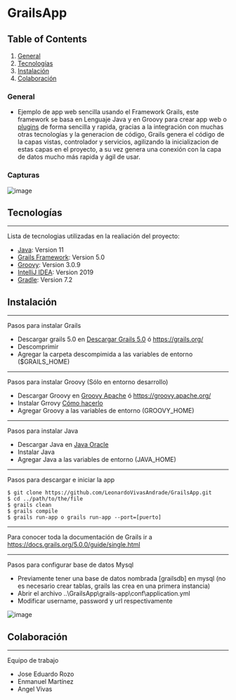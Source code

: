 # GrailsApp


## Table of Contents
1. [General](#general)
2. [Tecnologías](#tecnologías)
3. [Instalación](#instalación)
4. [Colaboración](#colaboración)

### General
* Ejemplo de app web sencilla usando el Framework Grails, este framework se basa en Lenguaje Java y en Groovy para crear app web o [plugins](https://plugins.grails.org/) de forma sencilla y rapida, gracias a la integración con muchas otras tecnologías y la generacion de código, Grails genera el código de la capas vistas, controlador y servicios, agilizando la inicializacion de estas capas en el proyecto, a su vez genera una conexión con la capa de datos mucho más rapida y ágil de usar.

### Capturas

![image](https://user-images.githubusercontent.com/46111379/139271020-d6e9f2d4-6da1-4a44-933b-98853dd28401.png)

## Tecnologías
***
Lista de tecnologias utilizadas en la realiación del proyecto:
* [Java](https://www.oracle.com/java/technologies/downloads/): Version 11
* [Grails Framework](https://grails.org/): Version 5.0
* [Groovy](https://groovy.apache.org/): Version 3.0.9
* [IntelliJ IDEA](https://www.jetbrains.com/es-es/idea/): Version 2019
* [Gradle](https://gradle.org/): Version 7.2

## Instalación

*** 
Pasos para instalar Grails
* Descargar grails 5.0 en [Descargar Grails 5.0](https://github.com/grails/grails-core/releases/download/v5.0.0/grails-5.0.0.zip)  ó https://grails.org/
* Descomprimir
* Agregar la carpeta descompimida a las variables de entorno ($GRAILS_HOME)

*** 
Pasos para instalar Groovy (Sólo en entorno desarrollo)
* Descargar Groovy en [Groovy Apache](https://groovy.apache.org/download.html) ó https://groovy.apache.org/
* Instalar Grrovy [Cómo hacerlo](https://groovy-lang.org/install.html)
* Agregar Groovy a las variables de entorno (GROOVY_HOME)

*** 
Pasos para instalar Java
* Descargar Java en [Java Oracle](https://www.oracle.com/java/technologies/downloads/)
* Instalar Java 
* Agregar Java a las variables de entorno (JAVA_HOME)

***
Pasos para descargar e iniciar la app
```
$ git clone https://github.com/LeonardoVivasAndrade/GrailsApp.git
$ cd ../path/to/the/file
$ grails clean
$ grails compile
$ grails run-app o grails run-app --port=[puerto]
```

***
Para conocer toda la documentación de Grails ir a https://docs.grails.org/5.0.0/guide/single.html

***
Pasos para configurar base de datos Mysql
* Previamente tener una base de datos nombrada [grailsdb] en mysql (no es necesario crear tablas, grails las crea en una primera instancia)
* Abrir el archivo ..\GrailsApp\grails-app\conf\application.yml
* Modificar username, password y url respectivamente

![image](https://user-images.githubusercontent.com/46111379/139277700-333fb1ba-8df6-4f46-9286-9e29c2ed65d5.png)

## Colaboración
***
Equipo de trabajo
* Jose Eduardo Rozo
* Enmanuel Martínez
* Angel Vivas 
